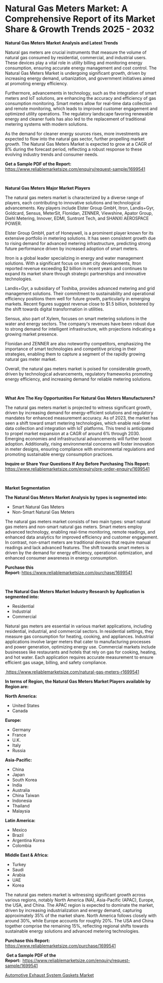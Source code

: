 <p><h1>Natural Gas Meters Market: A Comprehensive Report of its Market Share & Growth Trends 2025 - 2032</h1></p><p><strong>Natural Gas Meters Market Analysis and Latest Trends</strong></p>
<p><p>Natural gas meters are crucial instruments that measure the volume of natural gas consumed by residential, commercial, and industrial users. These devices play a vital role in utility billing and monitoring energy consumption, ensuring accurate energy management and cost control. The Natural Gas Meters Market is undergoing significant growth, driven by increasing energy demand, urbanization, and government initiatives aimed at promoting energy efficiency. </p><p>Furthermore, advancements in technology, such as the integration of smart meters and IoT solutions, are enhancing the accuracy and efficiency of gas consumption monitoring. Smart meters allow for real-time data collection and remote monitoring, which leads to improved customer engagement and optimized utility operations. The regulatory landscape favoring renewable energy and cleaner fuels has also led to the replacement of traditional metering systems with modern solutions.</p><p>As the demand for cleaner energy sources rises, more investments are expected to flow into the natural gas sector, further propelling market growth. The Natural Gas Meters Market is expected to grow at a CAGR of 8% during the forecast period, reflecting a robust response to these evolving industry trends and consumer needs.</p></p>
<p><strong>Get a Sample PDF of the Report:&nbsp;</strong> <a href="https://www.reliablemarketsize.com/enquiry/request-sample/1699541?utm_campaign=1939&utm_medium=2&utm_source=Github&utm_content=ia&utm_term=09012025&utm_id=natural-gas-meters">https://www.reliablemarketsize.com/enquiry/request-sample/1699541</a></p>
<p>&nbsp;</p>
<p><strong>Natural Gas Meters Major Market Players</strong></p>
<p><p>The natural gas meters market is characterized by a diverse range of players, each contributing to innovative solutions and technological advancements. Key players include Elster Group GmbH, Itron, Landis+Gyr, Goldcard, Sensus, MeterSit, Flonidan, ZENNER, Viewshine, Apator Group, Diehl Metering, Innover, EDMI, Suntront Tech, and SHANXI AEROSPACE POWER.</p><p>Elster Group GmbH, part of Honeywell, is a prominent player known for its extensive portfolio in metering solutions. It has seen consistent growth due to rising demand for advanced metering infrastructure, predicting strong future performance driven by increased adoption of smart meters.</p><p>Itron is a global leader specializing in energy and water management solutions. With a significant focus on smart city developments, Itron reported revenue exceeding $2 billion in recent years and continues to expand its market share through strategic partnerships and innovative technologies.</p><p>Landis+Gyr, a subsidiary of Toshiba, provides advanced metering and grid management solutions. Their commitment to sustainability and operational efficiency positions them well for future growth, particularly in emerging markets. Recent figures suggest revenue close to $1.5 billion, bolstered by the shift towards digital transformation in utilities.</p><p>Sensus, also part of Xylem, focuses on smart metering solutions in the water and energy sectors. The company's revenues have been robust due to strong demand for intelligent infrastructure, with projections indicating a growing market presence.</p><p>Flonidan and ZENNER are also noteworthy competitors, emphasizing the importance of smart technologies and competitive pricing in their strategies, enabling them to capture a segment of the rapidly growing natural gas meter market.</p><p>Overall, the natural gas meters market is poised for considerable growth, driven by technological advancements, regulatory frameworks promoting energy efficiency, and increasing demand for reliable metering solutions.</p></p>
<p>&nbsp;</p>
<p><strong>What Are The Key Opportunities For Natural Gas Meters Manufacturers?</strong></p>
<p><p>The natural gas meters market is projected to witness significant growth, driven by increasing demand for energy-efficient solutions and regulatory mandates for enhanced measurement accuracy. As of 2023, the market has seen a shift toward smart metering technologies, which enable real-time data collection and integration with IoT platforms. This trend is anticipated to propel market expansion at a CAGR of around 6% through 2030. Emerging economies and infrastructural advancements will further boost adoption. Additionally, rising environmental concerns will foster innovation in meter designs, ensuring compliance with environmental regulations and promoting sustainable energy consumption practices.</p></p>
<p><strong>Inquire or Share Your Questions If Any Before Purchasing This Report:</strong> <a href="https://www.reliablemarketsize.com/enquiry/pre-order-enquiry/1699541?utm_campaign=1939&utm_medium=2&utm_source=Github&utm_content=ia&utm_term=09012025&utm_id=natural-gas-meters">https://www.reliablemarketsize.com/enquiry/pre-order-enquiry/1699541</a></p>
<p>&nbsp;</p>
<p><strong>Market Segmentation</strong></p>
<p><strong>The Natural Gas Meters Market Analysis by types is segmented into:</strong></p>
<p><ul><li>Smart Natural Gas Meters</li><li>Non-Smart Natural Gas Meters</li></ul></p>
<p><p>The natural gas meters market consists of two main types: smart natural gas meters and non-smart natural gas meters. Smart meters employ advanced technology, enabling real-time monitoring, remote readings, and enhanced data analytics for improved efficiency and customer engagement. In contrast, non-smart meters are traditional devices that require manual readings and lack advanced features. The shift towards smart meters is driven by the demand for energy efficiency, operational optimization, and enhanced consumer awareness in energy consumption.</p></p>
<p><strong>Purchase this Report:&nbsp;</strong><a href="https://www.reliablemarketsize.com/purchase/1699541?utm_campaign=1939&utm_medium=2&utm_source=Github&utm_content=ia&utm_term=09012025&utm_id=natural-gas-meters">https://www.reliablemarketsize.com/purchase/1699541</a></p>
<p>&nbsp;</p>
<p><strong>The Natural Gas Meters Market Industry Research by Application is segmented into:</strong></p>
<p><ul><li>Residential</li><li>Industrial</li><li>Commercial</li></ul></p>
<p><p>Natural gas meters are essential in various market applications, including residential, industrial, and commercial sectors. In residential settings, they measure gas consumption for heating, cooking, and appliances. Industrial applications involve larger meters that cater to manufacturing processes and power generation, optimizing energy use. Commercial markets include businesses like restaurants and hotels that rely on gas for cooking, heating, and hot water. Each application requires accurate measurement to ensure efficient gas usage, billing, and safety compliance.</p></p>
<p><a href="https://www.reliablemarketsize.com/natural-gas-meters-r1699541?utm_campaign=1939&utm_medium=2&utm_source=Github&utm_content=ia&utm_term=09012025&utm_id=natural-gas-meters">&nbsp;https://www.reliablemarketsize.com/natural-gas-meters-r1699541</a></p>
<p><strong>In terms of Region, the Natural Gas Meters Market Players available by Region are:</strong></p>
<p>
    <p> <strong> North America: </strong>
        <ul>
            <li>United States</li>
            <li>Canada</li>
        </ul>
        </p> 
    <p> <strong> Europe: </strong>
        <ul>
            <li>Germany</li>
            <li>France</li>
            <li>U.K.</li>
            <li>Italy</li>
            <li>Russia</li>
        </ul>
        </p> 
    <p> <strong> Asia-Pacific: </strong>
        <ul>
            <li>China</li>
            <li>Japan</li>
            <li>South Korea</li>
            <li>India</li>
            <li>Australia</li>
            <li>China Taiwan</li>
            <li>Indonesia</li>
            <li>Thailand</li>
            <li>Malaysia</li>
        </ul>
        </p> 
    <p> <strong> Latin America: </strong>
        <ul>
            <li>Mexico</li>
            <li>Brazil</li>
            <li>Argentina Korea</li>
            <li>Colombia</li>
        </ul>
        </p> 
    <p> <strong> Middle East & Africa: </strong>
        <ul>
            <li>Turkey</li>
            <li>Saudi</li>
            <li>Arabia</li>
            <li>UAE</li>
            <li>Korea</li>
        </ul>
    </p>
    </p>
<p><p>The natural gas meters market is witnessing significant growth across various regions, notably North America (NA), Asia-Pacific (APAC), Europe, the USA, and China. The APAC region is expected to dominate the market, driven by increasing industrialization and energy demand, capturing approximately 35% of the market share. North America follows closely with around 30%, while Europe accounts for roughly 20%. The USA and China together comprise the remaining 15%, reflecting regional shifts towards sustainable energy solutions and advanced metering technologies.</p></p>
<p><strong>Purchase this Report: </strong><a href="https://www.reliablemarketsize.com/purchase/1699541?utm_campaign=1939&utm_medium=2&utm_source=Github&utm_content=ia&utm_term=09012025&utm_id=natural-gas-meters">https://www.reliablemarketsize.com/purchase/1699541</a></p>
<p>&nbsp;<strong>Get a Sample PDF of the Report:&nbsp;&nbsp;</strong><a href="https://www.reliablemarketsize.com/enquiry/request-sample/1699541?utm_campaign=1939&utm_medium=2&utm_source=Github&utm_content=ia&utm_term=09012025&utm_id=natural-gas-meters">https://www.reliablemarketsize.com/enquiry/request-sample/1699541</a></p>
<p><strong></strong></p>
<p><p><a href="https://github.com/PeterParrish5/Market-Research-Report-List-7/blob/main/automotive-exhaust-system-gaskets-market.md?utm_campaign=1939&utm_medium=2&utm_source=Github&utm_content=ia&utm_term=09012025&utm_id=natural-gas-meters">Automotive Exhaust System Gaskets Market</a></p></p>